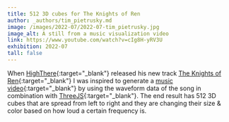 ```yaml
---
title: 512 3D cubes for The Knights of Ren
author: _authors/tim_pietrusky.md
image: /images/2022-07/2022-07-tim_pietrusky.jpg
image_alt: A still from a music visualization video
link: https://www.youtube.com/watch?v=cIg8H-yRV3U
exhibition: 2022-07
tall: false 
---
```


When [HighThere](https://soundcloud.com/highthere-music){:target="_blank"} released his new track [The Knights of Ren](https://soundcloud.com/highthere-music/the-knights-of-ren){:target="_blank"} I was inspired to generate a [music video](https://www.youtube.com/watch?v=cIg8H-yRV3U){:target="_blank"} by using the waveform data of the song in combination with [ThreeJS](https://threejs.org/){:target="_blank"}. The end result has 512 3D cubes that are spread from left to right and they are changing their size & color based on how loud a certain frequency is.
